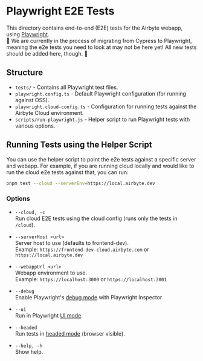 # Playwright E2E Tests

This directory contains end-to-end (E2E) tests for the Airbyte webapp, using [Playwright](https://playwright.dev/).  
🚧 We are currently in the process of migrating from Cypress to Playwright, meaning the e2e tests you need to look at may not be here yet! All new tests should be added here, though. 🚧

## Structure

- `tests/` - Contains all Playwright test files.
- `playwright.config.ts` - Default Playwright configuration (for running against OSS).
- `playwright.cloud-config.ts` - Configuration for running tests against the Airbyte Cloud environment.
- `scripts/run-playwright.js` - Helper script to run Playwright tests with various options.

## Running Tests using the Helper Script

You can use the helper script to point the e2e tests against a specific server and webapp. For example, if you are running cloud locally and would like to run the cloud e2e tests against that, you can run:

```bash
pnpm test --cloud --serverEnv=https://local.airbyte.dev
```

### Options

- `--cloud, -c`  
  Run cloud E2E tests using the cloud config (runs only the tests in `/cloud`).

- `--serverHost <url>`  
  Server host to use (defaults to frontend-dev).  
  Example: `https://frontend-dev-cloud.airbyte.com` or `https://local.airbyte.dev`

- `--webappUrl <url>`  
  Webapp environment to use.  
  Example: `https://localhost:3000` or `https://localhost:3001`

- `--debug`  
  Enable Playwright's [debug mode](https://playwright.dev/docs/debug#playwright-inspector) with Playwright Inspector

- `--ui`  
  Run in Playwright [UI mode](https://playwright.dev/docs/running-tests#run-tests-in-ui-mode).

- `--headed`  
  Run tests in [headed mode](https://playwright.dev/docs/running-tests#run-tests-in-headed-mode) (browser visible).

- `--help, -h`  
  Show help.
